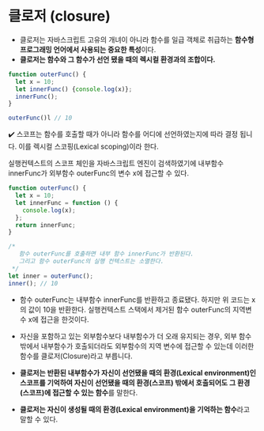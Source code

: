 # 클로저 (closure)

- 클로저는 자바스크립트 고유의 개녀이 아니라 함수를 일급 객체로 취급하는 **함수형 프로그래밍 언어에서 사용되는 중요한 특성**이다.
- **클로저는 함수와 그 함수가 선언 됐을 때의 렉시컬 환경과의 조합이다.**

```js
function outerFunc() {
  let x = 10;
  let innerFunc() {console.log(x)};
  innerFunc();
}

outerFunc()l // 10
```

✔️ 스코프는 함수를 호출할 때가 아니라 함수를 어디에 선언하였는지에 따라 결정 됩니다. 이를 렉시컬 스코핑(Lexical scoping)이라 한다.

실행컨텍스트의 스코프 체인을 자바스크립트 엔진이 검색하였기에 내부함수 innerFunc가 외부함수 outerFunc의 변수 x에 접근할 수 있다.

```js
function outerFunc() {
  let x = 10;
  let innerFunc = function () {
    console.log(x);
  };
  return innerFunc;
}

/*
   함수 outerFunc를 호출하면 내부 함수 innerFunc가 반환된다.
   그리고 함수 outerFunc의 실행 컨텍스트는 소멸한다.
 */
let inner = outerFunc();
inner(); // 10
```

- 함수 outerFunc는 내부함수 innerFunc를 반환하고 종료됐다. 하지만 위 코드는 x의 값이 10을 반환한다. 실행컨텍스트 스택에서 제거된 함수 outerFunc의 지역변수 x에 접근을 한것이다.

- 자신을 포함하고 있는 외부함수보다 내부함수가 더 오래 유지되는 경우, 외부 함수 밖에서 내부함수가 호출되더라도 외부함수의 지역 변수에 접근할 수 있는데 이러한 함수를 클로저(Closure)라고 부릅니다.

- **클로저는 반환된 내부함수가 자신이 선언됐을 때의 환경(Lexical environment)인 스코프를 기억하여 자신이 선언됐을 때의 환경(스코프) 밖에서 호출되어도 그 환경(스코프)에 접근할 수 있는 함수**를 말한다.
- **클로저는 자신이 생성될 때의 환경(Lexical environment)을 기억하는 함수**라고 말할 수 있다.

